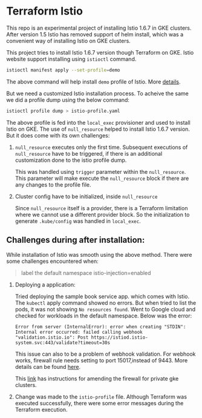 # Terraform Istio

This repo is an experimental project of installing Istio 1.6.7 in GKE clusters. After version 1.5 Istio has removed support of helm install, which was a convenient way of installing Istio on GKE clusters.

This project tries to install Istio 1.6.7 version though Terraform on GKE. Istio website support installing using `istioctl` command. 

```bash
istioctl manifest apply --set-profile=demo
```
The above command will help install `demo` profile of Istio. More [details][1].

But we need a customized Istio installation process. To acheive the same we did a profile dump using the below command:

```bash
istioctl profile dump > istio-profile.yaml
```

The above profile is fed into the `local_exec` provisioner and used to install Istio on GKE. The use of `null_resource` helped to install Istio 1.6.7 version. But it does come with its own challenges:

1. `null_resource` executes only the first time. Subsequent executions of `null_resource` have to be triggered, if there is an additional customization done to the istio profile dump.

    This was handled using `trigger` parameter within the `null_resource`. This parameter will make execute the `null_resource` block if there are any changes to the profile file.

2. Cluster config have to be initialized, inside `null_resource`

    Since `null_resource` itself is a provider, there is a Terraform limitation where we cannot use a different provider block. So the initialization to generate `.kube/config` was handled in `local_exec`.


## Challenges during after installation:

While installation of Istio was smooth using the above method. There were some challenges encountered when:

> label the default namespace istio-injection=enabled

1. Deploying a application:

    Tried deploying the sample book service app. which comes with Istio. The `kubectl` apply command showed no errors. But when tried to list the pods, it was not showing `No resources found`. Went to Google cloud and checked for workloads in the default namespace. Below was the error:

    `
    Error from server (InternalError): error when creating "STDIN": Internal error occurred: failed calling webhook "validation.istio.io": Post https://istiod.istio-system.svc:443/validate?timeout=30s
    `
    
    This issue can also to be a problem of webhook validation. For webhook works, firewall rule needs setting to port 15017,instead of 9443. More details can be found [here][2].

    This [link][3] has instructions for amending the firewall for private gke clusters.

2. Change was made to the `istio-profile` file. Although Terraform was executed successfully, there were some  error messages during the Terraform execution.

[1]: https://istio.io/latest/docs/setup/additional-setup/config-profiles/
[2]: https://github.com/istio/istio/issues/22319
[3]: https://istio.io/latest/docs/setup/platform-setup/gke/